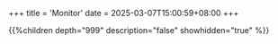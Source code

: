 +++
title = 'Monitor'
date = 2025-03-07T15:00:59+08:00
+++

{{%children depth="999" description="false" showhidden="true" %}}


